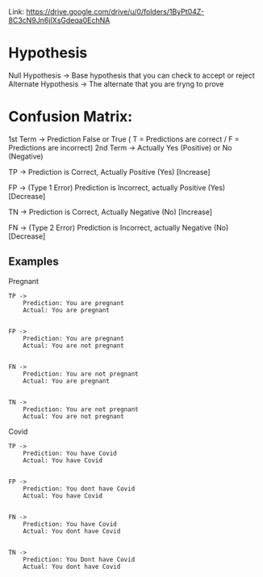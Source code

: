 Link: https://drive.google.com/drive/u/0/folders/1ByPt04Z-8C3cN9Jn6jIXsGdeqa0EchNA

# Hypothesis
Null Hypothesis -> Base hypothesis that you can check to accept or reject
Alternate Hypothesis -> The alternate that you are tryng to prove

# Confusion Matrix:

1st Term -> Prediction False or True  ( T = Predictions are correct / F = Predictions are incorrect)
2nd Term -> Actually Yes (Positive) or No (Negative)
    
TP -> Prediction is Correct, Actually Positive (Yes) [Increase]
  
FP -> (Type 1 Error) Prediction is Incorrect, actually Positive (Yes) [Decrease]

TN -> Prediction is Correct, Actually Negative (No) [Increase]

FN -> (Type 2 Error) Prediction is Incorrect, actually Negative (No) [Decrease]

## Examples

Pregnant

    TP -> 
        Prediction: You are pregnant
        Actual: You are pregnant
        
    
    FP ->
        Prediction: You are pregnant
        Actual: You are not pregnant
        
    
    FN ->
        Prediction: You are not pregnant
        Actual: You are pregnant
    
    
    TN ->
        Prediction: You are not pregnant
        Actual: You are not pregnant


Covid

    TP -> 
        Prediction: You have Covid
        Actual: You have Covid
        
    
    FP ->
        Prediction: You dont have Covid
        Actual: You have Covid
        
    
    FN ->
        Prediction: You have Covid
        Actual: You dont have Covid
    
    
    TN ->
        Prediction: You Dont have Covid
        Actual: You dont have Covid



